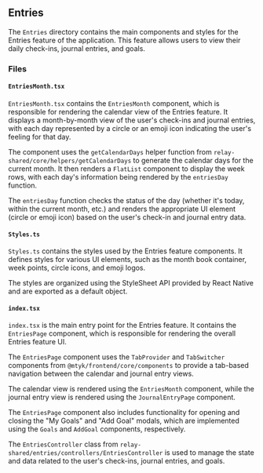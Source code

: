## Entries

The `Entries` directory contains the main components and styles for the Entries feature of the application. This feature allows users to view their daily check-ins, journal entries, and goals.

### Files

#### `EntriesMonth.tsx`

`EntriesMonth.tsx` contains the `EntriesMonth` component, which is responsible for rendering the calendar view of the Entries feature. It displays a month-by-month view of the user's check-ins and journal entries, with each day represented by a circle or an emoji icon indicating the user's feeling for that day.

The component uses the `getCalendarDays` helper function from `relay-shared/core/helpers/getCalendarDays` to generate the calendar days for the current month. It then renders a `FlatList` component to display the week rows, with each day's information being rendered by the `entriesDay` function.

The `entriesDay` function checks the status of the day (whether it's today, within the current month, etc.) and renders the appropriate UI element (circle or emoji icon) based on the user's check-in and journal entry data.

#### `Styles.ts`

`Styles.ts` contains the styles used by the Entries feature components. It defines styles for various UI elements, such as the month book container, week points, circle icons, and emoji logos.

The styles are organized using the StyleSheet API provided by React Native and are exported as a default object.

#### `index.tsx`

`index.tsx` is the main entry point for the Entries feature. It contains the `EntriesPage` component, which is responsible for rendering the overall Entries feature UI.

The `EntriesPage` component uses the `TabProvider` and `TabSwitcher` components from `@mtyk/frontend/core/components` to provide a tab-based navigation between the calendar and journal entry views.

The calendar view is rendered using the `EntriesMonth` component, while the journal entry view is rendered using the `JournalEntryPage` component.

The `EntriesPage` component also includes functionality for opening and closing the "My Goals" and "Add Goal" modals, which are implemented using the `Goals` and `AddGoal` components, respectively.

The `EntriesController` class from `relay-shared/entries/controllers/EntriesController` is used to manage the state and data related to the user's check-ins, journal entries, and goals.